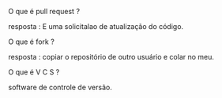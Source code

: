 O que é pull request ?

resposta : E uma solicitalao de atualização do código.

O que é fork ? 

resposta : copiar o repositório de outro usuário e colar no meu.

O que é V C S ?

software de controle de versão.